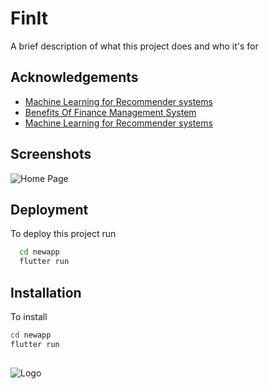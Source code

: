 
# FinIt

A brief description of what this project does and who it's for



## Acknowledgements

 - [Machine Learning for Recommender systems](https://medium.com/recombee-blog/machine-learning-for-recommender-systems-part-1-algorithms-evaluation-and-cold-start-6f696683d0ed)
 - [Benefits Of Finance Management System](https://sunaccounts.com/what-are-the-real-benefits-of-financial-management-systems-fms/)
 - [Machine Learning for Recommender systems](https://medium.com/recombee-blog/machine-learning-for-recommender-systems-part-1-algorithms-evaluation-and-cold-start-6f696683d0ed)
 


## Screenshots

![Home Page](https://drive.google.com/drive/folders/1sjHGVNZniB-mjqAKM2RpSQCXyTZJanOQ?usp=sharing)


## Deployment

To deploy this project run

```bash
  cd newapp
  flutter run
```


## Installation

To install

```bash
cd newapp
flutter run
  
```
    
![Logo](https://drive.google.com/file/d/15TQq4-tTJDeGgreWlw8Vjq-KUqC_UlsN/view?usp=sharing)

